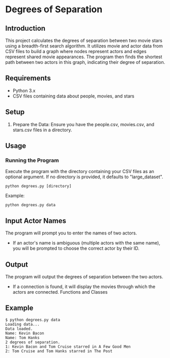 # Degrees of Separation
## Introduction
This project calculates the degrees of separation between two movie stars using a breadth-first search algorithm. It utilizes movie and actor data from CSV files to build a graph where nodes represent actors and edges represent shared movie appearances. The program then finds the shortest path between two actors in this graph, indicating their degree of separation.

## Requirements
- Python 3.x
- CSV files containing data about people, movies, and stars

## Setup
1. Prepare the Data:
Ensure you have the people.csv, movies.csv, and stars.csv files in a directory.
## Usage
### Running the Program
Execute the program with the directory containing your CSV files as an optional argument. If no directory is provided, it defaults to "large_dataset".

```
python degrees.py [directory]
```
Example:
```
python degrees.py data
```
## Input Actor Names
The program will prompt you to enter the names of two actors.

- If an actor's name is ambiguous (multiple actors with the same name), you will be prompted to choose the correct actor by their ID.
## Output
The program will output the degrees of separation between the two actors.

- If a connection is found, it will display the movies through which the actors are connected.
Functions and Classes

## Example
```
$ python degrees.py data
Loading data...
Data loaded.
Name: Kevin Bacon
Name: Tom Hanks
2 degrees of separation.
1: Kevin Bacon and Tom Cruise starred in A Few Good Men
2: Tom Cruise and Tom Hanks starred in The Post
```
